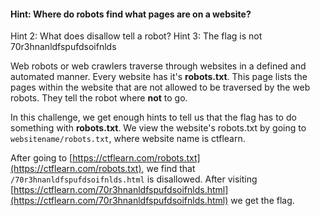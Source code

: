 #### Hint: Where do robots find what pages are on a website?
 Hint 2: What does disallow tell a robot?
 Hint 3: The flag is not 70r3hnanldfspufdsoifnlds
 
Web robots or web crawlers traverse through websites in a defined and automated manner. Every website has it's **robots.txt**. This page lists the pages within the website that are not allowed to be traversed by the web robots. They tell the robot where **not** to go.  

In this challenge, we get enough hints to tell us that the flag has to do something with **robots.txt**. We view the website's robots.txt by going to `websitename/robots.txt`, where website name is ctflearn.

After going to [https://ctflearn.com/robots.txt](https://ctflearn.com/robots.txt), we find that `/70r3hnanldfspufdsoifnlds.html` is disallowed. After visiting [https://ctflearn.com/70r3hnanldfspufdsoifnlds.html](https://ctflearn.com/70r3hnanldfspufdsoifnlds.html) we get the flag.
